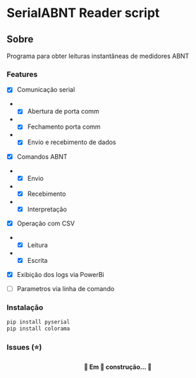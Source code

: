 # SerialABNT Reader script

## Sobre
Programa para obter leituras instantâneas de medidores ABNT

### Features
- [X] Comunicação serial
- - [X] Abertura de porta comm
- - [X] Fechamento porta comm
- - [X] Envio e recebimento de dados 
- [X] Comandos ABNT
- - [X] Envio
- - [X] Recebimento
- - [X] Interpretação
- [X] Operação com CSV
- - [X] Leitura
- - [X] Escrita
- [X] Exibição dos logs via PowerBi
- [ ] Parametros via linha de comando


### Instalação
```bash
pip install pyserial
pip install colorama
```

### Issues (⭐)

<h4 align="center"> 
	🚧  Em 🚀 construção...  🚧
</h4>